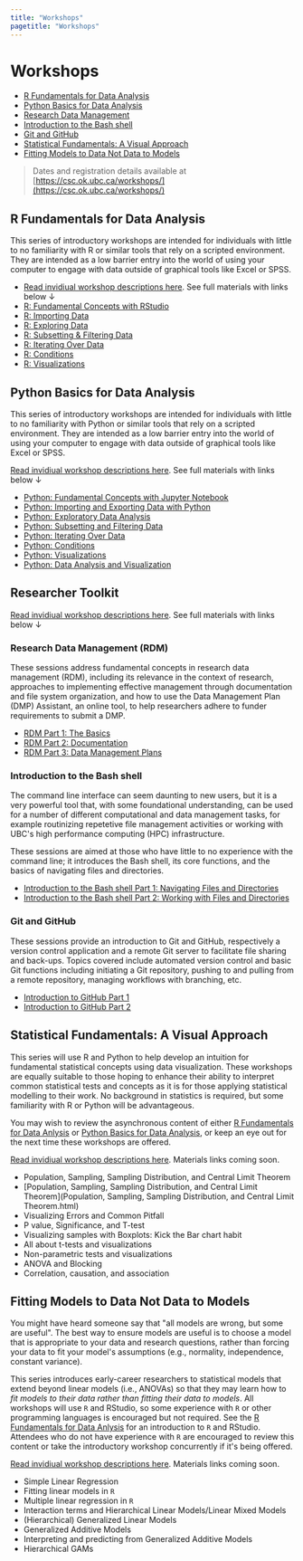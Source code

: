 ```yaml
---
title: "Workshops"
pagetitle: "Workshops"
---
```


# Workshops

* [R Fundamentals for Data Analysis](https://csc-ubc-okanagan.github.io/workshops/#r-fundamentals-for-data-analysis)
* [Python Basics for Data Analysis](https://csc-ubc-okanagan.github.io/workshops/#python-basics-for-data-analysis)
* [Research Data Management](https://csc-ubc-okanagan.github.io/workshops/#research-data-management-rdm)
* [Introduction to the Bash shell](https://csc-ubc-okanagan.github.io/workshops/#introduction-to-the-bash-shell)
* [Git and GitHub](https://csc-ubc-okanagan.github.io/workshops/#git-and-github)
* [Statistical Fundamentals: A Visual Approach](https://csc-ubc-okanagan.github.io/workshops/#statistical-fundamentals-a-visual-approach)
* [Fitting Models to Data Not Data to Models](https://csc-ubc-okanagan.github.io/workshops/#fitting-models-to-data-not-data-to-models)

> Dates and registration details available at [https://csc.ok.ubc.ca/workshops/](https://csc.ok.ubc.ca/workshops/)

## R Fundamentals for Data Analysis

This series of introductory workshops are intended for individuals with little to no familiarity with R or similar tools that rely on a scripted environment. They are intended as a low barrier entry into the world of using your computer to engage with data outside of graphical tools like Excel or SPSS.

* [Read invidiual workshop descriptions here](https://github.com/csc-ubc-okanagan/workshops/blob/main/outlines/r-fundamentals-for-data-analysis.md). See full materials with links below &darr;
* [R: Fundamental Concepts with RStudio](R_fundamental-concepts-with-RStudio.html)
* [R: Importing Data](R_importing-data.html)
* [R: Exploring Data](R_exploring-data.html)
* [R: Subsetting & Filtering Data](R_subsetting-and-filtering-data.html)
* [R: Iterating Over Data](R_iterating-over-data.html)
* [R: Conditions](R_conditions.html)
* [R: Visualizations](R_visualization.html)

## Python Basics for Data Analysis

This series of introductory workshops are intended for individuals with little to no familiarity with Python or similar tools that rely on a scripted environment. They are intended as a low barrier entry into the world of using your computer to engage with data outside of graphical tools like Excel or SPSS.

[Read invidiual workshop descriptions here](https://github.com/csc-ubc-okanagan/workshops/blob/main/outlines/python-basics-for-data-analysis.md). See full materials with links below &darr;

* [Python: Fundamental Concepts with Jupyter Notebook](Python_fundamental-concepts-with-Jupyter-Notebook.html)
* [Python: Importing and Exporting Data with Python](Python_importing-data.html)
* [Python: Exploratory Data Analysis](Exploratory_Data_Analysis_Workshop3.html)
* [Python: Subsetting and Filtering Data](Subsetting_and_Filtering_Data_Workshop4.html)
* [Python: Iterating Over Data](Iterating_Over_Data_Workshop5.html)
* [Python: Conditions](Python_conditions.html)
* [Python: Visualizations](Python_Visualization.html)
* [Python: Data Analysis and Visualization](Workshop8_Visualization_continued.html)

## Researcher Toolkit

[Read invidiual workshop descriptions here](https://github.com/csc-ubc-okanagan/workshops/blob/main/outlines/python-basics-for-data-analysis.md). See full materials with links below &darr;

### Research Data Management (RDM)

These sessions address fundamental concepts in research data management (RDM), including its relevance in the context of research, approaches to implementing effective management through documentation and file system organization, and how to use the Data Management Plan (DMP) Assistant, an online tool, to help researchers adhere to funder requirements to submit a DMP.

* [RDM Part 1: The Basics](RDM_pt1-the-basics.html)
* [RDM Part 2: Documentation](RDM_pt2-documentation.html)
* [RDM Part 3: Data Management Plans](https://ubc-library-rc.github.io/rdm/content/06_Data_Management_Plan.html)


### Introduction to the Bash shell

The command line interface can seem daunting to new users, but it is a very powerful tool that, with some foundational understanding, can be used for a number of different computational and data management tasks, for example routinizing repetetive file management activities or working with UBC's high performance computing (HPC) infrastructure.

These sessions are aimed at those who have little to no experience with the command line; it introduces the Bash shell, its core functions, and the basics of navigating files and directories.

* [Introduction to the Bash shell Part 1: Navigating Files and Directories](UNIX_pt1.html)
* [Introduction to the Bash shell Part 2: Working with Files and Directories](UNIX_pt2.html)

### Git and GitHub

These sessions provide an introduction to Git and GitHub, respectively a version control application and a remote Git server to facilitate file sharing and back-ups. Topics covered include automated version control and basic Git functions including initiating a Git repository, pushing to and pulling from a remote repository, managing workflows with branching, etc.

* [Introduction to GitHub Part 1](Intro-GitHub-Part-1.html)
* [Introduction to GitHub Part 2](Intro-GitHub-Part-2.html)

## Statistical Fundamentals: A Visual Approach

This series will use R and Python to help develop an intuition for fundamental statistical concepts using data visualization. These workshops are equally suitable to those hoping to enhance their ability to interpret common statistical tests and concepts as it is for those applying statistical modelling to their work. No background in statistics is required, but some familiarity with R or Python will be advantageous. 

You may wish to review the asynchronous content of either [R Fundamentals for Data Anlysis](https://csc-ubc-okanagan.github.io/workshops/#r-fundamentals-for-data-analysis) or [Python Basics for Data Analysis](https://csc-ubc-okanagan.github.io/workshops/#python-basics-for-data-analysis), or keep an eye out for the next time these workshops are offered.

[Read invidiual workshop descriptions here](https://github.com/csc-ubc-okanagan/workshops/blob/main/outlines/statistical-fundamentals_a-visual-approach.md). Materials links coming soon.

* Population, Sampling, Sampling Distribution, and Central Limit Theorem
* [Population, Sampling, Sampling Distribution, and Central Limit Theorem](Population, Sampling, Sampling Distribution, and Central Limit Theorem.html)
* Visualizing Errors and Common Pitfall
* P value, Significance, and T-test
* Visualizing samples with Boxplots: Kick the Bar chart habit
* All about t-tests and visualizations
* Non-parametric tests and visualizations
* ANOVA and Blocking
* Correlation, causation, and association

## Fitting Models to Data Not Data to Models

You might have heard someone say that "all models are wrong, but some are useful". The best way to ensure models are useful is to choose a model that is appropriate to your data and research questions, rather than forcing your data to fit your model's assumptions (e.g., normality, independence, constant variance).

This series introduces early-career researchers to statistical models that extend beyond linear models (i.e., ANOVAs) so that they may learn how to *fit models to their data rather than fitting their data to models*. All workshops will use `R` and RStudio, so some experience with `R` or other programming languages is encouraged but not required. See the [R Fundamentals for Data Anlysis](https://csc-ubc-okanagan.github.io/workshops/#r-fundamentals-for-data-analysis) for an introduction to `R` and RStudio. Attendees who do not have experience with `R` are encouraged to review this content or take the introductory workshop concurrently if it's being offered.

[Read invidiual workshop descriptions here](https://github.com/csc-ubc-okanagan/workshops/blob/main/outlines/fitting-models-to-data-not-data-to-models.md). Materials links coming soon.

* Simple Linear Regression
* Fitting linear models in `R`
* Multiple linear regression in `R`
* Interaction terms and Hierarchical Linear Models/Linear Mixed Models
* (Hierarchical) Generalized Linear Models
* Generalized Additive Models
* Interpreting and predicting from Generalized Additive Models
* Hierarchical GAMs




